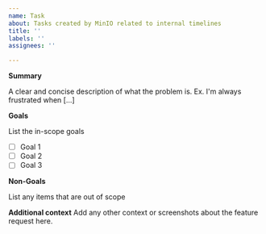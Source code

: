 ```yaml
---
name: Task
about: Tasks created by MinIO related to internal timelines
title: ''
labels: ''
assignees: ''

---
```


**Summary**

A clear and concise description of what the problem is. Ex. I'm always frustrated when [...]

**Goals**

List the in-scope goals

- [ ] Goal 1
- [ ] Goal 2
- [ ] Goal 3

**Non-Goals**

List any items that are out of scope

**Additional context**
Add any other context or screenshots about the feature request here.
